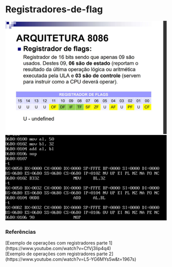 # Registradores-de-flag

![Atividade](atividade.jfif "Atividade")
<br/>
![Simbologia](código.jfif "Código exemplo 1")

<h3>Referências</h3>
[Exemplo de operações com registradores parte 1](https://www.youtube.com/watch?v=CfVj3Iip4q4)
<br/>
[Exemplo de operações com registradores parte 2](https://www.youtube.com/watch?v=L5-YG6MYs5w&t=1967s)
